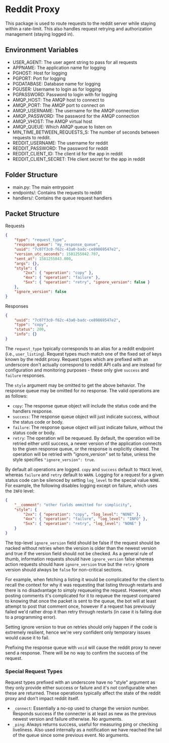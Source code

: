 # Reddit Proxy

This package is used to route requests to the reddit server while staying
within a rate-limit. This also handles request retrying and authorization
management (staying logged in).

## Environment Variables

- USER_AGENT: The user agent string to pass for all requests
- APPNAME: The application name for logging
- PGHOST: Host for logging
- PGPORT: Port for logging
- PGDATABASE: Database name for logging
- PGUSER: Username to login as for logging
- PGPASSWORD: Password to login with for logging
- AMQP_HOST: The AMQP host to connect to
- AMQP_PORT: The AMQP port to connect on
- AMQP_USERNAME: The username for the AMQP connection
- AMQP_PASSWORD: The password for the AMQP connection
- AMQP_VHOST: The AMQP virtual host
- AMQP_QUEUE: Which AMQP queue to listen on
- MIN_TIME_BETWEEN_REQUESTS_S: The number of seconds between requests to reddit.
- REDDIT_USERNAME: The username for reddit
- REDDIT_PASSWORD: The password for reddit
- REDDIT_CLIENT_ID: The client id for the app in reddit
- REDDIT_CLIENT_SECRET: THe client secret for the app in reddit

## Folder Structure

- main.py: The main entrypoint
- endpoints/: Contains the requests to reddit
- handlers/: Contains the queue request handlers

## Packet Structure

Requests

```json
{
    "type": "request_type",
    "response_queue": "my_response_queue",
    "uuid": "7c07f3c0-f62c-43a0-badc-ce89869547e2",
    "version_utc_seconds": 1581255042.707,
    "sent_at": 1581255043.000,
    "args": {},
    "style": {
        "2xx": { "operation": "copy" },
        "4xx": { "operation": "failure" },
        "5xx": { "operation": "retry", "ignore_version": false }
    },
    "ignore_version": false
}
```

Responses

```json
{
    "uuid": "7c07f3c0-f62c-43a0-badc-ce89869547e2",
    "type": "copy",
    "status": 200,
    "info": {}
}
```

The `request_type` typically corresponds to an alias for a reddit endpoint
(i.e., `user_listing`). Request types much match one of the fixed set of keys
known by the reddit proxy. Request types which are prefixed with an underscore
don't actually correspond to reddit API calls and are instead for configuration
and monitoring purposes - these only give `success` and `failure` responses.

The `style` argument may be omitted to get the above behavior. The response
queue may be omitted for no response. The valid operations are as follows:

- `copy`: The response queue object will include the status code and the
  handlers response.
- `success`: The response queue object will just indicate success, without the
  status code or body.
- `failure`: The response queue object will just indicate failure, without the
  status code or body.
- `retry`: The operation will be requeued. By default, the operation will be
  retried either until success, a newer version of the application connects
  to the given response queue, or the response is explicitly cleared. The
  operation will be retried with "ignore_version" set to false, unless the
  style specifies `"ignore_version": true`.

By default all operations are logged. `copy` and `success` default to `TRACE`
level, whereas `failure` and `retry` default to `WARN`. Logging for a request
for a given status code can be silenced by setting `log_level` to the special
value `NONE`. For example, the following disables logging except on failure,
which uses the `INFO` level:

```json
{
    "__comment": "other fields ommitted for simplicity",
    "style": {
        "2xx": { "operation": "copy", "log_level": "NONE" },
        "4xx": { "operation": "failure", "log_level": "INFO" },
        "5xx": { "operation": "retry", "log_level": "NONE" }
    }
}
```

The top-level `ignore_version` field should be false if the request should be
nacked without retries when the version is older than the newest version and
true if the version field should not be checked. As a general rule of thumb,
information requests should have `ignore_version` false whereas action requests
should have `ignore_version` true but the `retry` ignore version should always
be `false` for non-critical sections.

For example, when fetching a listing it would be complicated for the client to
recall the context for why it was requesting that listing through restarts and
there is no disadvantage to simply requeueing the request. However, when
posting comments it's complicated for it to requeue the request compared to
knowing that once the packet is sent to the queue, the bot will at least attempt
to post that comment once, however if a request has previously failed we'd
rather drop it than retry through restarts (in case it is failing due to a
programming error).

Setting ignore version to true on retries should only happen if the code is
extremely resilient, hence we're very confident only temporary issues would
cause it to fail.

Prefixing the response queue with `void` will cause the reddit proxy to never
send a response. There will be no way to confirm the success of the request.

### Special Request Types

Request types prefixed with an underscore have no "style" argument as they only
provide either success or failure and it's not configurable when these are
returned. These operations typically affect the state of the reddit proxy and
don't impact reddit itself.

- `_connect`: Essentially a no-op used to change the version number. Responds
  success if the connecter is at least as new as the previous newest version
  and failure otherwise. No arguments.
- `_ping`: Always returns success, useful for measuring ping or checking
  liveliness. Also used internally as a notification we have reached the
  tail of the queue since some previous event. No arguments.

